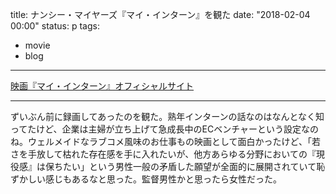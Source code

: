 title: ナンシー・マイヤーズ『マイ・インターン』を観た
date: "2018-02-04 00:00"
status: p
tags:
- movie
- blog
---

[映画『マイ・インターン』オフィシャルサイト](http://wwws.warnerbros.co.jp/myintern/)

---

ずいぶん前に録画してあったのを観た。熟年インターンの話なのはなんとなく知ってたけど、企業は主婦が立ち上げて急成長中のECベンチャーという設定なのね。ウェルメイドなラブコメ風味のお仕事もの映画として面白かったけど、「若さを手放して枯れた存在感を手に入れたいが、他方あらゆる分野においての『現役感』は保ちたい」という男性一般の矛盾した願望が全面的に展開されていて恥ずかしい感じもあるなと思った。監督男性かと思ったら女性だった。
